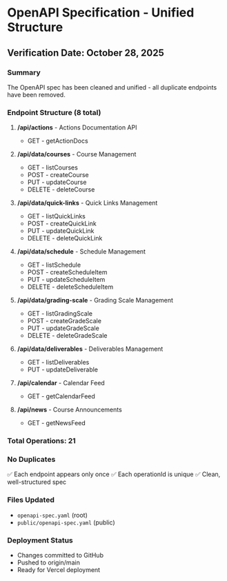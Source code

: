 # OpenAPI Specification - Unified Structure

## Verification Date: October 28, 2025

### Summary
The OpenAPI spec has been cleaned and unified - all duplicate endpoints have been removed.

### Endpoint Structure (8 total)
1. **/api/actions** - Actions Documentation API
   - GET - getActionDocs

2. **/api/data/courses** - Course Management
   - GET - listCourses
   - POST - createCourse
   - PUT - updateCourse
   - DELETE - deleteCourse

3. **/api/data/quick-links** - Quick Links Management
   - GET - listQuickLinks
   - POST - createQuickLink
   - PUT - updateQuickLink
   - DELETE - deleteQuickLink

4. **/api/data/schedule** - Schedule Management
   - GET - listSchedule
   - POST - createScheduleItem
   - PUT - updateScheduleItem
   - DELETE - deleteScheduleItem

5. **/api/data/grading-scale** - Grading Scale Management
   - GET - listGradingScale
   - POST - createGradeScale
   - PUT - updateGradeScale
   - DELETE - deleteGradeScale

6. **/api/data/deliverables** - Deliverables Management
   - GET - listDeliverables
   - PUT - updateDeliverable

7. **/api/calendar** - Calendar Feed
   - GET - getCalendarFeed

8. **/api/news** - Course Announcements
   - GET - getNewsFeed

### Total Operations: 21

### No Duplicates
✅ Each endpoint appears only once
✅ Each operationId is unique
✅ Clean, well-structured spec

### Files Updated
- `openapi-spec.yaml` (root)
- `public/openapi-spec.yaml` (public)

### Deployment Status
- Changes committed to GitHub
- Pushed to origin/main
- Ready for Vercel deployment

